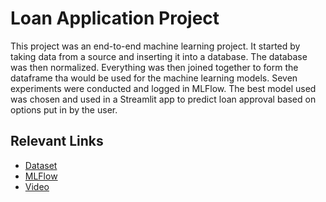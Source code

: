 # Loan Application Project

This project was an end-to-end machine learning project. It started by taking data from a source and inserting it into a database. The database was then normalized. Everything was then joined together to form the dataframe tha would be used for the machine learning models. Seven experiments were conducted and logged in MLFlow. The best model used was chosen and used in a Streamlit app to predict loan approval based on options put in by the user.

## Relevant Links
- [Dataset](https://www.kaggle.com/datasets/taweilo/loan-approval-classification-data)
- [MLFlow](https://dagshub.com/nolantphillips/EAS503_Project/experiments)
- [Video](https://buffalo.box.com/s/esqjgarvdhowfni969u720xg368kes91)

```{tableofcontents}

```